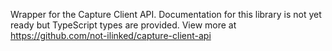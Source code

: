 Wrapper for the Capture Client API.
Documentation for this library is not yet ready but TypeScript types are provided.
View more at https://github.com/not-ilinked/capture-client-api
